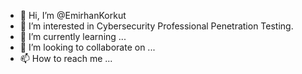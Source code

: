 - 👋 Hi, I’m @EmirhanKorkut
- 👀 I’m interested in Cybersecurity Professional Penetration Testing.
- 🌱 I’m currently learning ...
- 💞️ I’m looking to collaborate on ...
- 📫 How to reach me ...

<!---
emirhankorkut/emirhankorkut is a ✨ special ✨ repository because its `README.md` (this file) appears on your GitHub profile.
You can click the Preview link to take a look at your changes.
--->
